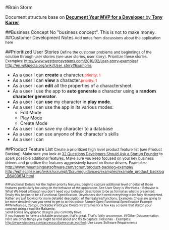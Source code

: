 #Brain Storm

Document structure base on [**Decument Your MVP for a Developer** by **Tony Karrer**](http://www.socalcto.com/2012/12/document-your-mvp-for-developer.html)


##Business Concept
No "business concept". This is not to make money.
##Customer Development Notes
<small>Add notes from discussions about the application here</small>

##Prioritized User Stories
<small>Define the customer problems and beginnings of the solution through user stories (see user stories, user story).  Prioritize these stories.
Examples:
http://www.westborosystems.com/2010/02/user-story-examples/
http://en.wikipedia.org/wiki/User_story#Examples</small>

- As a user I can **create** a character.<small style="color: red;">priority: 1</small>
- As a user I can **view** a character.<small style="color: red;">priority: 1</small>
- As a user I can **edit** all the properties of a charactersheet.
- As a user I use the app to **auto generate** a character using a **random character generator**.
- As a user I can **use** my character in **play mode**.
- As a user I can use the app in its various modes:
  - Edit Mode
  - Play Mode
  - Create Mode
- As a user I can save my character to a database
- As a user I can use anyone of the character's skills
- As a user I can 


##Product Feature List
<small>Create a prioritized high level product feature list (see Product Backlog).  Make sure you look at [32 Questions Developers Should Ask a Startup Founder](http://www.socalcto.com/2011/08/32-questions-developers-may-have-forgot.html) to spark possible additional features.  Make sure you keep focused on your key business drivers and prioritize the features aggressively based on those drivers.
Examples: 
http://www.mountaingoatsoftware.com/scrum/product-backlog-example/
http://epf.eclipse.org/wikis/scrumpt/Scrum/guidances/examples/example_product_backlog_B6A03674.html<small>



##Functional Details
For the higher priority features, begin to capture additional level of detail of those features particularly focusing on the behavior of the application.  See User Story is Worthless - Behavior is What We Need although you don't need your behavior description to be as formal as what is presented.  Really this begins to be a Functional Specification.  Developers don't need everything to be fully documented.  Rather are just looking for more detailed description of the features/functions.
Examples (these are going to be more detailed than you need to get to at this point):
Sample Spec
Functional Specification Example
##Wireframes, Comps, Clickable Prototype
Create wireframes for a few key screens that sketch your concept using a tool like Balsamiq.  
Send across any graphic designs you currently have.  
If you happen to have a clickable prototype, that's great.  That's fairly uncommon.
##Other Documentation
Here are other things you might be told about and
 try to capture:
Personas - Examples: http://www.uiaccess.com/accessucd/personas_eg.html;
Use cases
Software Requirements

